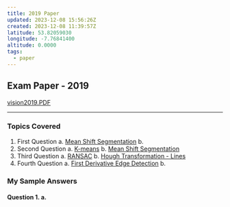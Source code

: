 ```yaml
---
title: 2019 Paper
updated: 2023-12-08 15:56:26Z
created: 2023-12-08 11:39:57Z
latitude: 53.82059030
longitude: -7.76841400
altitude: 0.0000
tags:
  - paper
---
```


## Exam Paper - 2019
[vision2019.PDF](../../_resources/vision2019.PDF)

---
### **Topics Covered**
1.  First Question
	a. [Mean Shift Segmentation](../../Computer%20Vision/Topics/Mean%20Shift%20Segmentation.md)
	b. 
2. Second Question
	a. [K-means](../../Computer%20Vision/Topics/K-Means.md)
	b. [Mean Shift Segmentation](../../Computer%20Vision/Topics/Mean%20Shift%20Segmentation.md)
3. Third Question
	a. [RANSAC](../../Computer%20Vision/Topics/RANSAC.md)
	b. [Hough Transformation - Lines](../../Computer%20Vision/Topics/Hough%20Transformation%20-%20Lines.md)
4. Fourth Question
	a. [First Derivative Edge Detection](../../Computer%20Vision/Topics/First%20Derivative%20Edge%20Detection.md)
	b. 
	
	
### My Sample Answers
#### **Question 1. a.**
